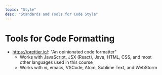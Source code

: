 ```yaml
---
topic: "Style"
desc: "Standards and Tools for Code Style"
---
```


# Tools for Code Formatting

* <https://prettier.io/>: "An opinionated code formatter"
  * Works with JavaScript, JSX (React), Java, HTML, CSS, and most other languages used in this course
  * Works with vi, emacs, VSCode, Atom, Sublime Text, and WebStorm
 
